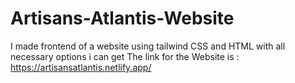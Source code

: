 # Artisans-Atlantis-Website
I made frontend of a website using tailwind CSS and HTML with all necessary options i can get 
The link for the Website is : https://artisansatlantis.netlify.app/
